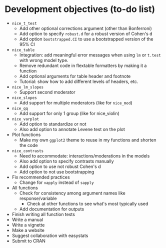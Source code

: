 # Development objectives (to-do list)

-   `nice_t_test`
    -   Add other optional corrections argument (other than Bonferroni)
    -   Add option to specify `robust.d` for a robust version of Cohen's d
    -   Add option `bootstrapped.CI` to use a bootstrapped version of the 95% CI
-   `nice_table`
    -   Integration: add meaningful error messages when using `lm` or `t.test` with wrong model type.
    -   Remove redundant code in flextable formatters by making it a function
    -   Add optional arguments for table header and footnote
    -   Tutorial: show how to add different levels of headers, etc.
-   `nice_lm_slopes`
    -   Support second moderator
-   `nice_slopes`
    -   Add support for multiple moderators (like for `nice_mod`)
-   `nice_qq`
    -   Add support for only 1 group (like for nice_violin)
-   `nice_varplot`
    -   Add option to standardize or not
    -   Also add option to annotate Levene test on the plot
-   Plot functions
    -   Make my own `ggplot2` theme to reuse in my functions and shorten the code
-   `nice_contrasts`
    -   Need to accommodate: interactions/moderations in the models
    -   Also add option to specify contrasts manually
    -   Add option to use not robust Cohen's d
    -   Add option to not use bootstrapping
-   Fix recommended practices
    -   Change for `vapply` instead of `sapply`
-   All functions
    -   Check for consistency among argument names like response/variable
        -   Check at other functions to see what's most typically used
    -   Add documentation for outputs
-   Finish writing all function tests
-   Write a manual
-   Write a vignette
-   Make a website
-   Suggest collaboration with easystats
-   Submit to CRAN
